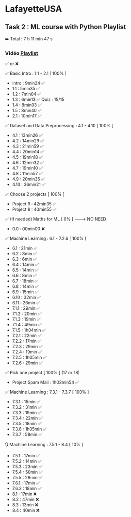 # LafayetteUSA
## Task 2 : ML course with Python Playlist
➡️ Total : 7 h 11 min 47 s

### Vidéo [Playlist]([https://www.youtube.com/watch?v=bY__YW-xknU&list=PLfFghEzKVmjsNtIRwErklMAN8nJmebB0I]) 

✅ or ❌

✅ Basic Intro : 1.1 - 2.1 [ 100% ]
  - Intro : 9min24 ✅
  - 1.1 : 5min35 ✅
  - 1.2 : 7min04 ✅
  - 1.3 : 6min13 ✅ Quiz : 15/15
  - 1.4 : 8min03 ✅
  - 1.5 : 8min40 ✅
  - 2.1 : 10min17 ✅

✅ Dataset and Data Preprocessing : 4.1 - 4.10 [ 100% ]
  - 4.1 : 13min26 ✅
  - 4.2 : 14min29 ✅
  - 4.3 : 21min59 ✅
  - 4.4 : 20min14 ✅
  - 4.5 : 19min18 ✅
  - 4.6 : 12min32 ✅
  - 4.7 : 19min10 ✅
  - 4.8 : 11min57 ✅
  - 4.9 : 20min35 ✅
  - 4.10 : 36min21 ✅

✅ Choose 2 projects [ 100% ]
  - Project 9 : 42min35 ✅
  - Project 8 : 40min55 ✅

✅ (If needed) Maths for ML [ 0% ]  ---> NO NEED
  - 0.0 : 00min00 ❌

✅ Machine Learning : 6.1 - 7.2.6 [ 100% ]
  - 6.1 : 21min ✅
  - 6.2 : 8min ✅
  - 6.3 : 6min ✅
  - 6.4 : 14min ✅
  - 6.5 : 14min ✅
  - 6.6 : 8min ✅
  - 6.7 : 18min ✅
  - 6.8 : 14min ✅
  - 6.9 : 15min ✅
  - 6.10 : 32min ✅
  - 6.11 : 26min ✅
  - 7.1.1 : 29min ✅
  - 7.1.2 : 20min ✅
  - 7.1.3 : 19min ✅
  - 7.1.4 : 49min ✅
  - 7.1.5 : 1h04min ✅
  - 7.2.1 : 22min ✅
  - 7.2.2 : 17min ✅
  - 7.2.3 : 29min ✅
  - 7.2.4 : 19min ✅
  - 7.2.5 : 1h05min ✅
  - 7.2.6 : 29min ✅

✅ Pick one project [ 100% ] (17 or 18)
  - Project Spam Mail : 1h02min54 ✅

✅ Machine Learning : 7.3.1 - 7.3.7 [ 100% ]
  - 7.3.1 : 15min ✅
  - 7.3.2 : 31min ✅
  - 7.3.3 : 19min ✅
  - 7.3.4 : 22min ✅
  - 7.3.5 : 18min ✅
  - 7.3.6 : 1h05min ✅
  - 7.3.7 : 58min ✅

🔃 Machine Learning : 7.5.1 - 8.4 [ 10% ]
  - 7.5.1 : 17min ✅
  - 7.5.2 : 14min ✅
  - 7.5.3 : 23min ✅
  - 7.5.4 : 50min ✅
  - 7.5.5 : 28min ✅
  - 7.6.1 : 17min ✅
  - 7.6.2 : 18min ✅
  - 8.1 : 17min ❌
  - 8.2 : 47min ❌
  - 8.3 : 13min ❌
  - 8.4 : 40min ❌
